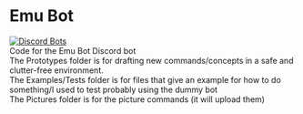 # Emu Bot
[![Discord Bots](https://discordbots.org/api/widget/439498974487904256.svg)](https://discordbots.org/bot/439498974487904256)  
Code for the Emu Bot Discord bot  
The Prototypes folder is for drafting new commands/concepts in a safe and clutter-free environment.  
The Examples/Tests folder is for files that give an example for how to do something/I used to test probably using the dummy bot  
The Pictures folder is for the picture commands (it will upload them)
